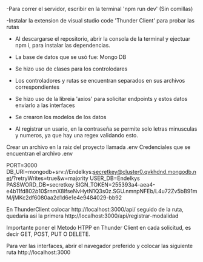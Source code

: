 -Para correr el servidor, escribir en la terminal 'npm run dev' (Sin comillas)

-Instalar la extension de visual studio code 'Thunder Client' para probar las rutas 

- Al descargarse el repositorio, abrir la consola de la terminal y ejectuar npm i, para instalar las dependencias.

- La base de datos que se usó fue: Mongo DB

- Se hizo uso de clases para los controlodares

- Los controladores y rutas se encuentran separados en sus archivos correspondientes

- Se hizo uso de la libreia 'axios' para solicitar endpoints y estos datos enviarlo a las interfaces

- Se crearon los modelos de los datos

- Al registrar un usario, en la contraseña se permite solo letras minusculas y numeros, ya que hay una regex validando esto.

Crear un archivo en la raiz del proyecto llamada .env
Credenciales que se encuentran el archivo .env


PORT=3000
DB_URI=mongodb+srv://Endelkys:secretkey@cluster0.qvkhdnd.mongodb.net/?retryWrites=true&w=majority
USER_DB=Endelkys    
PASSWORD_DB=secretkey
SIGN_TOKEN=255393a4-aea4-e4b11fd80$2b$10$rnmX8lfseNvHytN1Q3s0z.SGU.nmnpNFEb/L4u72Zv5bB91mM/jMKc2df6080aa2d1d6e1e4e9484029-bb92



En ThunderClient colocar http://localhost:3000/api/ seguido de la ruta, 
quedaria asi la primera http://localhost:3000/api/registrar-modalidad


Importante poner el Metodo HTPP en Thunder Client en cada solicitud, es decir GET, POST, PUT O DELETE.

Para ver las interfaces, abrir el navegador preferido y colocar las siguiente ruta
http://localhost:3000


